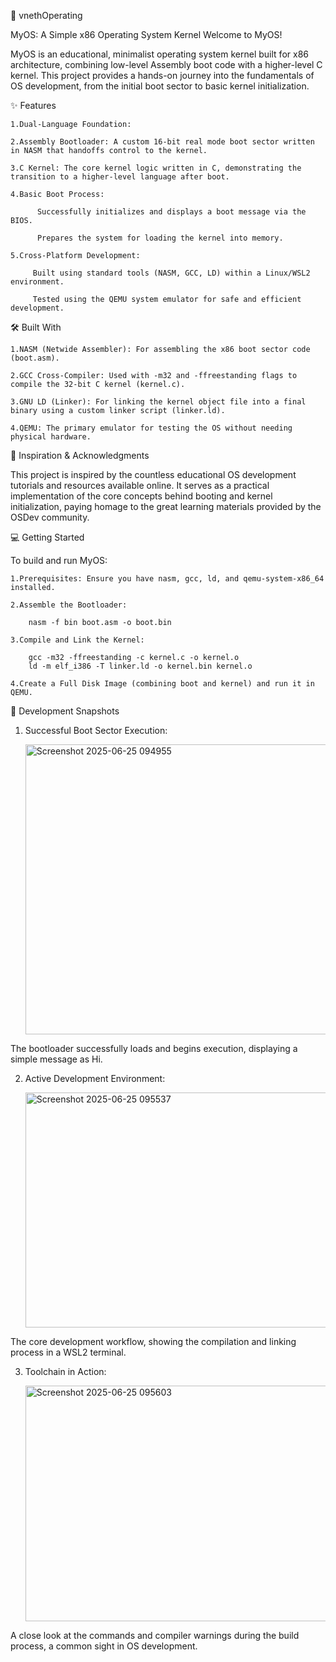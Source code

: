 🎯 vnethOperating

MyOS: A Simple x86 Operating System Kernel
    Welcome to MyOS!

MyOS is an educational, minimalist operating system kernel built for x86 architecture, combining low-level Assembly boot code with a higher-level C kernel. This project provides a hands-on journey into the fundamentals of OS development, from the initial boot sector to basic kernel initialization.

✨ Features

    1.Dual-Language Foundation:

    2.Assembly Bootloader: A custom 16-bit real mode boot sector written in NASM that handoffs control to the kernel.

    3.C Kernel: The core kernel logic written in C, demonstrating the transition to a higher-level language after boot.

    4.Basic Boot Process:

          Successfully initializes and displays a boot message via the BIOS.
  
          Prepares the system for loading the kernel into memory.

    5.Cross-Platform Development:

         Built using standard tools (NASM, GCC, LD) within a Linux/WSL2 environment.
 
         Tested using the QEMU system emulator for safe and efficient development.

🛠️ Built With

    1.NASM (Netwide Assembler): For assembling the x86 boot sector code (boot.asm).

    2.GCC Cross-Compiler: Used with -m32 and -ffreestanding flags to compile the 32-bit C kernel (kernel.c).

    3.GNU LD (Linker): For linking the kernel object file into a final binary using a custom linker script (linker.ld).

    4.QEMU: The primary emulator for testing the OS without needing physical hardware.

🎯 Inspiration & Acknowledgments

This project is inspired by the countless educational OS development tutorials and resources available online. It serves as a practical implementation of the core concepts behind booting and kernel initialization, paying homage to the great learning materials provided by the OSDev community.

💻 Getting Started

To build and run MyOS:

    1.Prerequisites: Ensure you have nasm, gcc, ld, and qemu-system-x86_64 installed.

    2.Assemble the Bootloader:

        nasm -f bin boot.asm -o boot.bin

    3.Compile and Link the Kernel:

        gcc -m32 -ffreestanding -c kernel.c -o kernel.o
        ld -m elf_i386 -T linker.ld -o kernel.bin kernel.o
        
    4.Create a Full Disk Image (combining boot and kernel) and run it in QEMU.

📸 Development Snapshots

1. Successful Boot Sector Execution:

    <img width="726" height="464" alt="Screenshot 2025-06-25 094955" src="https://github.com/user-attachments/assets/8b64555e-327b-4b63-911b-30df52b9c7e9" />

The bootloader successfully loads and begins execution, displaying a simple message as Hi.

2. Active Development Environment:

    <img width="1399" height="376" alt="Screenshot 2025-06-25 095537" src="https://github.com/user-attachments/assets/70067e32-e69e-4537-8752-3619111ed5c2" />

The core development workflow, showing the compilation and linking process in a WSL2 terminal.

3. Toolchain in Action:

    <img width="1406" height="377" alt="Screenshot 2025-06-25 095603" src="https://github.com/user-attachments/assets/59eb0719-df44-4410-a32e-11c571e4d82e" />

A close look at the commands and compiler warnings during the build process, a common sight in OS development.
